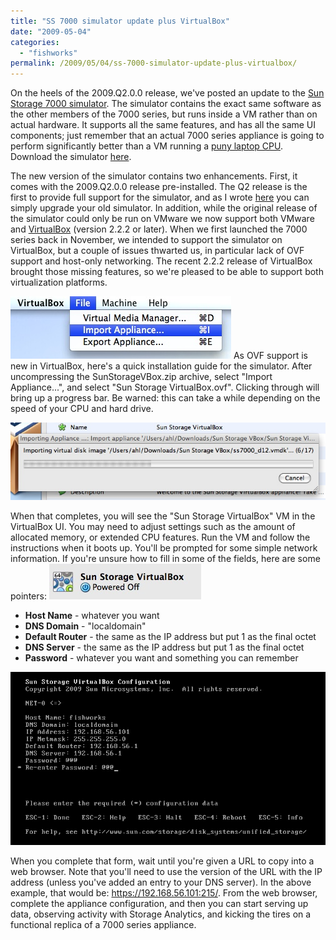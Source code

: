 ```yaml
---
title: "SS 7000 simulator update plus VirtualBox"
date: "2009-05-04"
categories:
  - "fishworks"
permalink: /2009/05/04/ss-7000-simulator-update-plus-virtualbox/
---
```


On the heels of the 2009.Q2.0.0 release, we've posted an update to the [Sun Storage 7000 simulator](http://dtrace.org/blogs/ahl/fishworks_vm). The simulator contains the exact same software as the other members of the 7000 series, but runs inside a VM rather than on actual hardware. It supports all the same features, and has all the same UI components; just remember that an actual 7000 series appliance is going to perform significantly better than a VM running a [puny laptop CPU](http://blogs.sun.com/bmc/entry/moore_s_outlaws). Download the simulator [here](http://www.sun.com/storage/disk_systems/unified_storage/resources.jsp).

The new version of the simulator contains two enhancements. First, it comes with the 2009.Q2.0.0 release pre-installed. The Q2 release is the first to provide full support for the simulator, and as I wrote [here](http://dtrace.org/blogs/ahl/sun_storage_7000_simulator_upgrade) you can simply upgrade your old simulator. In addition, while the original release of the simulator could only be run on VMware we now support both VMware and [VirtualBox](http://www.virtualbox.org/) (version 2.2.2 or later). When we first launched the 7000 series back in November, we intended to support the simulator on VirtualBox, but a couple of issues thwarted us, in particular lack of OVF support and host-only networking. The recent 2.2.2 release of VirtualBox brought those missing features, so we're pleased to be able to support both virtualization platforms.

![](images/vbox_import.jpg) As OVF support is new in VirtualBox, here's a quick installation guide for the simulator. After uncompressing the SunStorageVBox.zip archive, select "Import Appliance...", and select "Sun Storage VirtualBox.ovf". Clicking through will bring up a progress bar. Be warned: this can take a while depending on the speed of your CPU and hard drive.

![](images/vbox_progress.jpg)

When that completes, you will see the "Sun Storage VirtualBox" VM in the VirtualBox UI. You may need to adjust settings such as the amount of allocated memory, or extended CPU features. Run the VM and follow the instructions when it boots up. You'll be prompted for some simple network information. If you're unsure how to fill in some of the fields, here are some pointers: ![](images/vbox_simulator.jpg)

- **Host Name** - whatever you want
- **DNS Domain** - "localdomain"
- **Default Router** - the same as the IP address but put 1 as the final octet
- **DNS Server** - the same as the IP address but put 1 as the final octet
- **Password** - whatever you want and something you can remember

![](images/vbox_aktty.jpg)

When you complete that form, wait until you're given a URL to copy into a web browser. Note that you'll need to use the version of the URL with the IP address (unless you've added an entry to your DNS server). In the above example, that would be: https://192.168.56.101:215/. From the web browser, complete the appliance configuration, and then you can start serving up data, observing activity with Storage Analytics, and kicking the tires on a functional replica of a 7000 series appliance.
